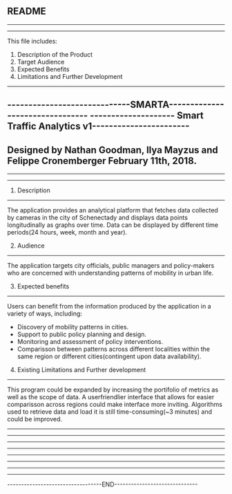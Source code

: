 README
-------------------------
-------------------------
-------------------------
This file includes:

1) Description of the Product
2) Target Audience
3) Expected Benefits
4) Limitations and Further Development

-------------------------
-----------------------------SMARTA--------------------------------
-------------------- Smart Traffic Analytics v1-----------------------
-------------------------------------------------------------------
Designed by Nathan Goodman, Ilya Mayzus and Felippe Cronemberger
February 11th, 2018.
-------------------------------------------------------------------
-------------------------------------------------------------------
-------------------------------------------------------------------

1) Description
-----------

The application provides an analytical platform that fetches data collected by cameras in the city of Schenectady and displays data points longitudinally as graphs over time. Data can be displayed by different time periods(24 hours, week, month and year).


2) Audience
-----------

The application targets city officials, public managers and policy-makers who are concerned with understanding patterns of mobility in urban life.


3) Expected benefits
-----------

Users can benefit from the information produced by the application in a variety of ways, including:

 - Discovery of mobility patterns in cities.
 - Support to public policy planning and design.
 - Monitoring and assessment of policy interventions.
 - Comparisson between patterns across different localities within the same region or different cities(contingent upon data availability).


4) Existing Limitations and Further development
------------

This program could be expanded by increasing the portifolio of metrics as well as the scope of data. A userfriendlier interface that allows for easier comparisson across regions could make interface more inviting.
Algorithms used to retrieve data and load it is still time-consuming(~3 minutes) and could be improved.


-------------------------------------------------------------------
-------------------------------------------------------------------
-------------------------------------------------------------------
-------------------------------------------------------------------
-------------------------------------------------------------------
-------------------------------------------------------------------
-------------------------------------------------------------------
-------------------------------------------------------------------
----------------------------------END------------------------------

